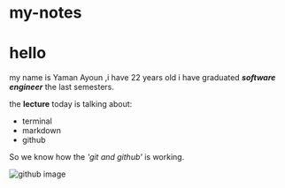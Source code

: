 # my-notes

# hello
my name is Yaman Ayoun ,i have 22 years old i have graduated ***software engineer*** the last semesters.

the **lecture** today is talking about:
- terminal 
- markdown 
- github

So we know how the *'git and github'* is working.

![github image](https://github.githubassets.com/images/modules/open_graph/github-octocat.png)